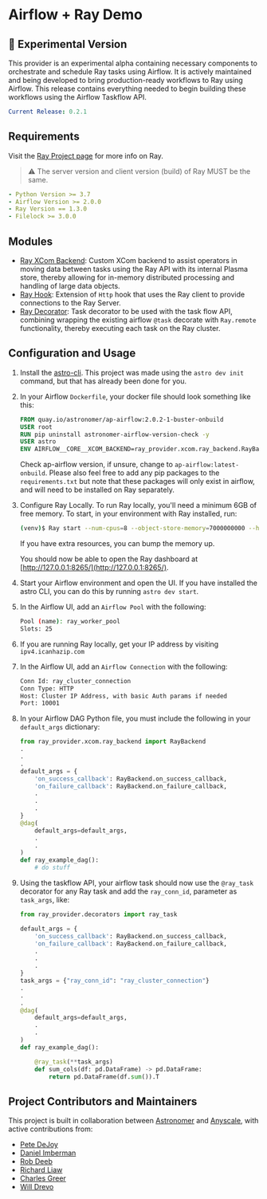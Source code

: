 # Airflow + Ray Demo

## 🧪 Experimental Version

This provider is an experimental alpha containing necessary components to orchestrate and schedule Ray tasks using Airflow. It is actively maintained and being developed to bring production-ready workflows to Ray using Airflow. This release contains everything needed to begin building these workflows using the Airflow Taskflow API.

```yaml
Current Release: 0.2.1
```

## Requirements

Visit the [Ray Project page](https://Ray.io/) for more info on Ray.

> ⚠️ The server version and client version (build) of Ray MUST be the same.

```yaml
- Python Version >= 3.7
- Airflow Version >= 2.0.0
- Ray Version == 1.3.0
- Filelock >= 3.0.0
```

## Modules

- [Ray XCom Backend](./ray_provider/xcom/ray_backend.py): Custom XCom backend to assist operators in moving data between tasks using the Ray API with its internal Plasma store, thereby allowing for in-memory distributed processing and handling of large data objects.
- [Ray Hook](./ray_provider/hooks/ray_client.py): Extension of `Http` hook that uses the Ray client to provide connections to the Ray Server.
- [Ray Decorator](./ray_provider/decorators/ray_decorators.py): Task decorator to be used with the task flow API, combining wrapping the existing airflow `@task` decorate with `Ray.remote` functionality, thereby executing each task on the Ray cluster.

## Configuration and Usage

1. Install the [astro-cli](https://www.astronomer.io/docs/cloud/stable/develop/cli-quickstart). This project was made using the `astro dev init` command, but that has already been done for you.

2. In your Airflow `Dockerfile`, your docker file should look something like this:

    ```Dockerfile
    FROM quay.io/astronomer/ap-airflow:2.0.2-1-buster-onbuild
    USER root
    RUN pip uninstall astronomer-airflow-version-check -y
    USER astro
    ENV AIRFLOW__CORE__XCOM_BACKEND=ray_provider.xcom.ray_backend.RayBackend
    ```

    Check ap-airflow version, if unsure, change to `ap-airflow:latest-onbuild`. Please also feel free to add any pip packages to the `requirements.txt` but note that these packages will only exist in airflow, and will need to be installed on Ray separately.

3. Configure Ray Locally. To run Ray locally, you'll need a minimum 6GB of free memory. To start, in your environment with Ray installed, run:

    ```bash
    (venv)$ Ray start --num-cpus=8 --object-store-memory=7000000000 --head
    ```

    If you have extra resources, you can bump the memory up.

    You should now be able to open the Ray dashboard at [http://127.0.0.1:8265/](http://127.0.0.1:8265/).

4. Start your Airflow environment and open the UI. If you have installed the astro CLI, you can do this by running `astro dev start`.

5. In the Airflow UI, add an `Airflow Pool` with the following:

    ```bash
    Pool (name): ray_worker_pool
    Slots: 25
    ```

6. If you are running Ray locally, get your IP address by visiting `ipv4.icanhazip.com`

7. In the Airflow UI, add an `Airflow Connection` with the following:

    ```bash
    Conn Id: ray_cluster_connection
    Conn Type: HTTP
    Host: Cluster IP Address, with basic Auth params if needed
    Port: 10001
    ```

8. In your Airflow DAG Python file, you must include the following in your `default_args` dictionary:

    ```python
    from ray_provider.xcom.ray_backend import RayBackend
    .
    .
    .
    default_args = {
        'on_success_callback': RayBackend.on_success_callback,
        'on_failure_callback': RayBackend.on_failure_callback,
        .
        .
        .
    }
    @dag(
        default_args=default_args,
        .
        .
    )
    def ray_example_dag():
        # do stuff
    ```

9. Using the taskflow API, your airflow task should now use the `@ray_task` decorator for any Ray task and add the `ray_conn_id`, parameter as `task_args`, like:

    ```python
    from ray_provider.decorators import ray_task

    default_args = {
        'on_success_callback': RayBackend.on_success_callback,
        'on_failure_callback': RayBackend.on_failure_callback,
        .
        .
        .
    }
    task_args = {"ray_conn_id": "ray_cluster_connection"}
    .
    .
    .
    @dag(
        default_args=default_args,
        .
        .
    )
    def ray_example_dag():

        @ray_task(**task_args)
        def sum_cols(df: pd.DataFrame) -> pd.DataFrame:
            return pd.DataFrame(df.sum()).T
    ```

## Project Contributors and Maintainers

This project is built in collaboration between [Astronomer](https://www.astronomer.io/) and [Anyscale](https://www.anyscale.com/), with active contributions from:

- [Pete DeJoy](https://github.com/petedejoy)
- [Daniel Imberman](https://github.com/dimberman)
- [Rob Deeb](https://github.com/mrrobby)
- [Richard Liaw](https://github.com/richardliaw)
- [Charles Greer](https://github.com/grechaw)
- [Will Drevo](https://github.com/worldveil)
